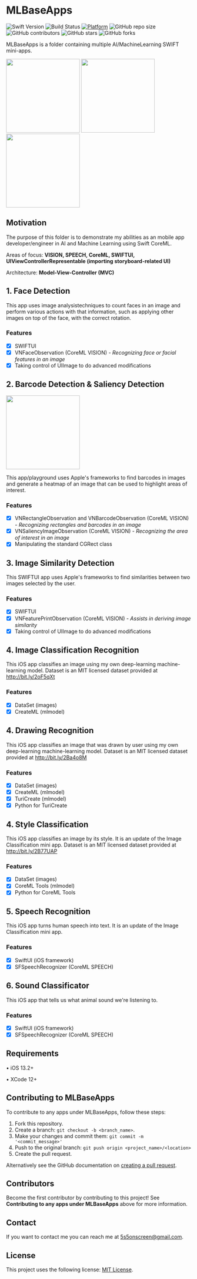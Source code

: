 # MLBaseApps


![Swift Version](https://img.shields.io/badge/Swift-5.0-F16D39.svg?style=flat)
![Build Status](https://travis-ci.org/dwyl/learn-travis.svg?branch=master)
[![Platform](https://img.shields.io/cocoapods/p/LFAlertController.svg?style=flat)](http://cocoapods.org/pods/LFAlertController)
![GitHub repo size](https://img.shields.io/github/repo-size/MetaStar2020/MLBaseApps)
![GitHub contributors](https://img.shields.io/github/contributors/MetaStar2020/MLBaseApps)
![GitHub stars](https://img.shields.io/github/stars/MetaStar2020/MLBaseApps?style=social)
![GitHub forks](https://img.shields.io/github/forks/MetaStar2020/MLBaseApps?style=social)

MLBaseApps is a folder containing multiple AI/MachineLearning SWIFT mini-apps.

<p align="row">
<img src= "https://media.giphy.com/media/AfWPNvhvugHJ5AwxlJ/giphy.gif" width="200" >
<img src= "https://media.giphy.com/media/n1tB1sprRQ46kV7RVJ/giphy.gif" width="200" >
<img src= "https://media.giphy.com/media/BGjhivDVBR5kWIcq0S/giphy.gif" width="200" >
  
</p>

## Motivation

The purpose of this folder is to demonstrate my abilities as an mobile app developer/engineer in AI and Machine Learning using Swift CoreML.

Areas of focus: <strong> VISION, SPEECH, CoreML, SWIFTUI, UIViewControllerRepresentable (importing storyboard-related UI) </strong>

Architecture: <strong> Model-View-Controller (MVC) </strong>

## 1. Face Detection

This app uses image analysistechniques to count faces in an image and perform various actions with that information, such as applying other images on top of the face, with the correct rotation. 

### Features

- [x] SWIFTUI
- [x] VNFaceObservation (CoreML VISION) <i> - Recognizing face or facial features in an image </i>
- [x] Taking control of UIImage to do advanced modifications 

## 2. Barcode Detection & Saliency Detection
<img src= "https://user-images.githubusercontent.com/61833549/110999096-dab5cc80-834d-11eb-94bb-82b7c61ab48b.png" width="200" >

This app/playground uses Apple's frameworks to find barcodes in images and generate a heatmap of an image that can be used to highlight areas of interest.

### Features

- [x] VNRectangleObservation and VNBarcodeObservation (CoreML VISION)  <i> - Recognizing rectangles and barcodes in an image </i>
- [x] VNSaliencyImageObservation (CoreML VISION) <i> - Recognizing the area of interest in an image </i>
- [x] Manipulating the standard CGRect class

## 3. Image Similarity Detection

This SWIFTUI app uses Apple's frameworks to find similarities between two images selected by the user.

### Features

- [x] SWIFTUI
- [x] VNFeaturePrintObservation (CoreML VISION) <i> - Assists in deriving image similarity </i>
- [x] Taking control of UIImage to do advanced modifications 

## 4. Image Classification Recognition

This iOS app classifies an image using my own deep-learning machine-learning model. Dataset is an MIT licensed dataset provided at http://bit.ly/2oF5qXt

### Features

- [x] DataSet (images)
- [x] CreateML (mlmodel) 

## 4. Drawing Recognition

This iOS app classifies an image that was drawn by user using my own deep-learning machine-learning model. Dataset is an MIT licensed dataset provided at http://bit.ly/2Ba4o8M

### Features

- [x] DataSet (images)
- [x] CreateML (mlmodel) 
- [x] TuriCreate (mlmodel)
- [x] Python for TuriCreate

## 4. Style Classification

This iOS app classifies an image by its style. It is an update of the Image Classification mini app. Dataset is an MIT licensed dataset provided at http://bit.ly/2B77UAP

### Features

- [x] DataSet (images)
- [x] CoreML Tools (mlmodel) 
- [x] Python for CoreML Tools

## 5. Speech Recognition

This iOS app turns human speech into text. It is an update of the Image Classification mini app. 

### Features

- [x] SwiftUI (iOS framework)
- [x] SFSpeechRecognizer (CoreML SPEECH) 

## 6. Sound Classificator

This iOS app that tells us what animal sound we're listening to. 

### Features

- [x] SwiftUI (iOS framework)
- [x] SFSpeechRecognizer (CoreML SPEECH) 

## Requirements

• iOS 13.2+

• XCode 12+

## Contributing to MLBaseApps
<!--- If your README is long or you have some specific process or steps you want contributors to follow, consider creating a separate CONTRIBUTING.md file--->
To contribute to any apps under MLBaseApps, follow these steps:

1. Fork this repository.
2. Create a branch: `git checkout -b <branch_name>`.
3. Make your changes and commit them: `git commit -m '<commit_message>'`
4. Push to the original branch: `git push origin <project_name>/<location>`
5. Create the pull request.

Alternatively see the GitHub documentation on [creating a pull request](https://help.github.com/en/github/collaborating-with-issues-and-pull-requests/creating-a-pull-request).

## Contributors

Become the first contributor by contributing to this project! See <strong>Contributing to any apps under MLBaseApps</strong> above for more information. 

## Contact

If you want to contact me you can reach me at <5s5onscreen@gmail.com>.

## License
<!--- If you're not sure which open license to use see https://choosealicense.com/--->

This project uses the following license: [MIT License](<https://choosealicense.com/licenses/mit/>).
